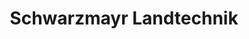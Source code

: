 ---
title: "Schwarzmayr Landtechnik"
url: /aurolzmuenster/schwarzmayr-landtechnik/
shop: Landwirtschaftlich
---